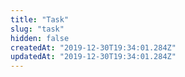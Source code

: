 ```yaml
---
title: "Task"
slug: "task"
hidden: false
createdAt: "2019-12-30T19:34:01.284Z"
updatedAt: "2019-12-30T19:34:01.284Z"
---
```

